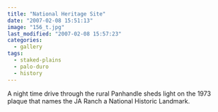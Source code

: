 ```yaml
---
title: "National Heritage Site"
date: "2007-02-08 15:51:13"
image: "156_t.jpg"
last_modified: "2007-02-08 15:57:23"
categories:
  - gallery
tags:
  - staked-plains
  - palo-duro
  - history  
---
```


A night time drive through the rural Panhandle sheds light on the 1973 plaque that names the JA Ranch a National Historic Landmark.
